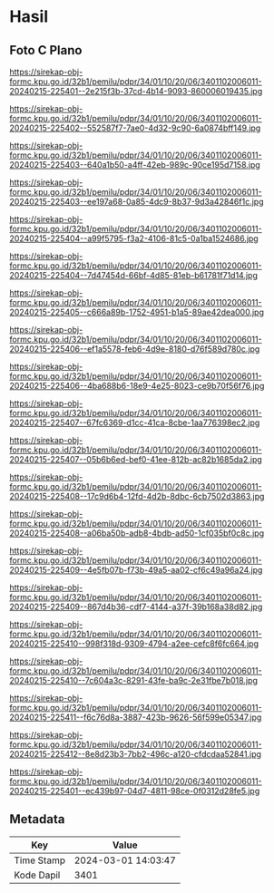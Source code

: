 # Hasil

## Foto C Plano

https://sirekap-obj-formc.kpu.go.id/32b1/pemilu/pdpr/34/01/10/20/06/3401102006011-20240215-225401--2e215f3b-37cd-4b14-9093-860006019435.jpg

https://sirekap-obj-formc.kpu.go.id/32b1/pemilu/pdpr/34/01/10/20/06/3401102006011-20240215-225402--552587f7-7ae0-4d32-9c90-6a0874bff149.jpg

https://sirekap-obj-formc.kpu.go.id/32b1/pemilu/pdpr/34/01/10/20/06/3401102006011-20240215-225403--640a1b50-a4ff-42eb-989c-90ce195d7158.jpg

https://sirekap-obj-formc.kpu.go.id/32b1/pemilu/pdpr/34/01/10/20/06/3401102006011-20240215-225403--ee197a68-0a85-4dc9-8b37-9d3a42846f1c.jpg

https://sirekap-obj-formc.kpu.go.id/32b1/pemilu/pdpr/34/01/10/20/06/3401102006011-20240215-225404--a99f5795-f3a2-4106-81c5-0a1ba1524686.jpg

https://sirekap-obj-formc.kpu.go.id/32b1/pemilu/pdpr/34/01/10/20/06/3401102006011-20240215-225404--7d47454d-66bf-4d85-81eb-b61781f71d14.jpg

https://sirekap-obj-formc.kpu.go.id/32b1/pemilu/pdpr/34/01/10/20/06/3401102006011-20240215-225405--c666a89b-1752-4951-b1a5-89ae42dea000.jpg

https://sirekap-obj-formc.kpu.go.id/32b1/pemilu/pdpr/34/01/10/20/06/3401102006011-20240215-225406--ef1a5578-feb6-4d9e-8180-d76f589d780c.jpg

https://sirekap-obj-formc.kpu.go.id/32b1/pemilu/pdpr/34/01/10/20/06/3401102006011-20240215-225406--4ba688b6-18e9-4e25-8023-ce9b70f56f76.jpg

https://sirekap-obj-formc.kpu.go.id/32b1/pemilu/pdpr/34/01/10/20/06/3401102006011-20240215-225407--67fc6369-d1cc-41ca-8cbe-1aa776398ec2.jpg

https://sirekap-obj-formc.kpu.go.id/32b1/pemilu/pdpr/34/01/10/20/06/3401102006011-20240215-225407--05b6b6ed-bef0-41ee-812b-ac82b1685da2.jpg

https://sirekap-obj-formc.kpu.go.id/32b1/pemilu/pdpr/34/01/10/20/06/3401102006011-20240215-225408--17c9d6b4-12fd-4d2b-8dbc-6cb7502d3863.jpg

https://sirekap-obj-formc.kpu.go.id/32b1/pemilu/pdpr/34/01/10/20/06/3401102006011-20240215-225408--a06ba50b-adb8-4bdb-ad50-1cf035bf0c8c.jpg

https://sirekap-obj-formc.kpu.go.id/32b1/pemilu/pdpr/34/01/10/20/06/3401102006011-20240215-225409--4e5fb07b-f73b-49a5-aa02-cf6c49a96a24.jpg

https://sirekap-obj-formc.kpu.go.id/32b1/pemilu/pdpr/34/01/10/20/06/3401102006011-20240215-225409--867d4b36-cdf7-4144-a37f-39b168a38d82.jpg

https://sirekap-obj-formc.kpu.go.id/32b1/pemilu/pdpr/34/01/10/20/06/3401102006011-20240215-225410--998f318d-9309-4794-a2ee-cefc8f6fc664.jpg

https://sirekap-obj-formc.kpu.go.id/32b1/pemilu/pdpr/34/01/10/20/06/3401102006011-20240215-225410--7c604a3c-8291-43fe-ba9c-2e31fbe7b018.jpg

https://sirekap-obj-formc.kpu.go.id/32b1/pemilu/pdpr/34/01/10/20/06/3401102006011-20240215-225411--f6c76d8a-3887-423b-9626-56f599e05347.jpg

https://sirekap-obj-formc.kpu.go.id/32b1/pemilu/pdpr/34/01/10/20/06/3401102006011-20240215-225412--8e8d23b3-7bb2-496c-a120-cfdcdaa52841.jpg

https://sirekap-obj-formc.kpu.go.id/32b1/pemilu/pdpr/34/01/10/20/06/3401102006011-20240215-225401--ec439b97-04d7-4811-98ce-0f0312d28fe5.jpg


## Metadata

| Key        | Value               |
| ---------- | ------------------- |
| Time Stamp | 2024-03-01 14:03:47 |
| Kode Dapil | 3401                |



